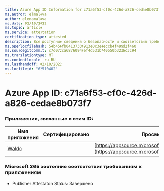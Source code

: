 ```yaml
---
title: Azure App ID Information for c71a6f53-cf0c-426d-a826-cedae8b073f7
ms.author: elmalova
author: elenamalova
ms.date: 02/10/2022
ms.topic: article
ms.service: attestation
certification_type: attested
description: Все доступные сведения о безопасности и соответствия требованиям для c71a6f53-cf0c-426d-a826-cedae8b073f7.
ms.openlocfilehash: 54b456fb04137334913e0c3e4eccb4f499d2f460
ms.sourcegitcommit: c7d072ca68760947ef4d531b740550b3236c3c94
ms.translationtype: MT
ms.contentlocale: ru-RU
ms.lasthandoff: 02/10/2022
ms.locfileid: "62510402"
---
```

# <a name="azure-app-id-c71a6f53-cf0c-426d-a826-cedae8b073f7"></a>Azure App ID: c71a6f53-cf0c-426d-a826-cedae8b073f7


### <a name="apps-associated-with-this-id"></a>Приложения, связанные с этим ID:
| **Имя приложения** | **Сертифицировано** | **Просмотр в AppSource** |
|--------------|---------------|-----------------------|
| [Waldo](https://docs.microsoft.com/microsoft-365-app-certification/forward/WA200003139) |  | [https://appsource.microsoft.com/product/office/WA200003139](https://appsource.microsoft.com/product/office/WA200003139) |

### <a name="microsoft-365-app-compliance-status"></a>Microsoft 365 состояние соответствия требованиям к приложениям
- Publisher Attestaton Status: Завершено
